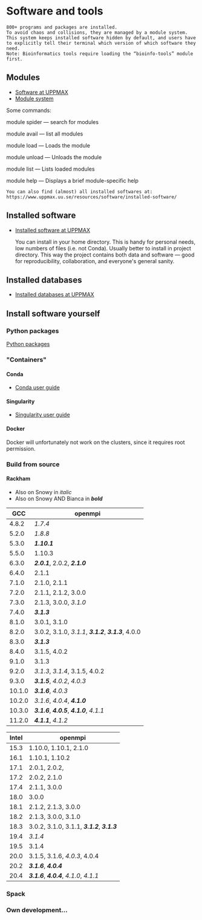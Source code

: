 # Software and tools

    800+ programs and packages are installed.
    To avoid chaos and collisions, they are managed by a module system.
    This system keeps installed software hidden by default, and users have to explicitly tell their terminal which version of which software they need.
    Note: Bioinformatics tools require loading the “bioinfo-tools” module first.

## Modules

- [Software at UPPMAX](https://www.uppmax.uu.se/resources/software/)
- [Module system](https://www.uppmax.uu.se/resources/software/module-system/)

Some commands:

module spider <name> — search for modules

module avail  — list all modules

module load <module name> — Loads the module

module unload <module name> — Unloads the module

module list — Lists loaded modules

module help <module name> — Displays a brief module-specific help

    You can also find (almost) all installed softwares at:
    https://www.uppmax.uu.se/resources/software/installed-software/

## Installed software
- [Installed software at UPPMAX](https://www.uppmax.uu.se/resources/software/installed-software/)

  
    You can install in your home directory.
        This is handy for personal needs, low numbers of files (i.e. not Conda).
    Usually better to install in project directory.
        This way the project contains both data and software — good for reproducibility, collaboration, and everyone's general sanity.

## Installed databases
- [Installed databases at UPPMAX](https://www.uppmax.uu.se/resources/databases/)

## Install software yourself

### Python packages
[Python packages](https://uppmax.uu.se/support/user-guides/python-user-guide/)
### "Containers"
#### Conda
- [Conda user guide](https://www.uppmax.uu.se/support/user-guides/conda-user-guide/)

#### Singularity
- [Singularity user guide](https://www.uppmax.uu.se/support/user-guides/singularity-user-guide/)

#### Docker
Docker will unfortunately not work on the clusters, since it requires root permission.

### Build from source

#### Rackham

- Also on Snowy in *italic*
- Also on Snowy AND Bianca in ***bold***

| GCC  | openmpi | 
| -----| -----   | 
4.8.2  |  *1.7.4*
5.2.0  |  *1.8.8*
5.3.0  |  ***1.10.1***
5.5.0  |  1.10.3
6.3.0  |  ***2.0.1***, 2.0.2, ***2.1.0***
6.4.0  |  2.1.1
7.1.0  |  2.1.0, 2.1.1
7.2.0  |  2.1.1, 2.1.2, 3.0.0
7.3.0  |  2.1.3, 3.0.0, *3.1.0*
7.4.0  |  ***3.1.3***
8.1.0  |  3.0.1, 3.1.0
8.2.0  |  3.0.2, 3.1.0, *3.1.1*, ***3.1.2***, ***3.1.3***, 4.0.0
8.3.0  |  ***3.1.3***
8.4.0  |  3.1.5, 4.0.2
9.1.0  |  3.1.3
9.2.0  |  *3.1.3*, *3.1.4*, 3.1.5, 4.0.2
9.3.0  |  ***3.1.5***, *4.0.2*, *4.0.3*
10.1.0 |  ***3.1.6***, *4.0.3*
10.2.0 |  *3.1.6*, *4.0.4*, ***4.1.0***
10.3.0 |  ***3.1.6***, ***4.0.5***, ***4.1.0***, *4.1.1*
11.2.0 |  ***4.1.1***, *4.1.2*

| Intel |   openmpi
| ----- |   -------
15.3    | 1.10.0, 1.10.1, 2.1.0
16.1    | 1.10.1, 1.10.2
17.1    | 2.0.1, 2.0.2,
17.2    | 2.0.2, 2.1.0
17.4    | 2.1.1, 3.0.0
18.0    | 3.0.0
18.1    | 2.1.2, 2.1.3, 3.0.0
18.2    | 2.1.3, 3.0.0, 3.1.0
18.3    | 3.0.2, 3.1.0, 3.1.1, ***3.1.2***, ***3.1.3***
19.4    | *3.1.4*
19.5    | 3.1.4
20.0    | 3.1.5, 3.1.6, *4.0.3*, 4.0.4
20.2    | ***3.1.6***, ***4.0.4***
20.4    | ***3.1.6***, ***4.0.4***, *4.1.0*, *4.1.1*

### Spack

### Own development...


